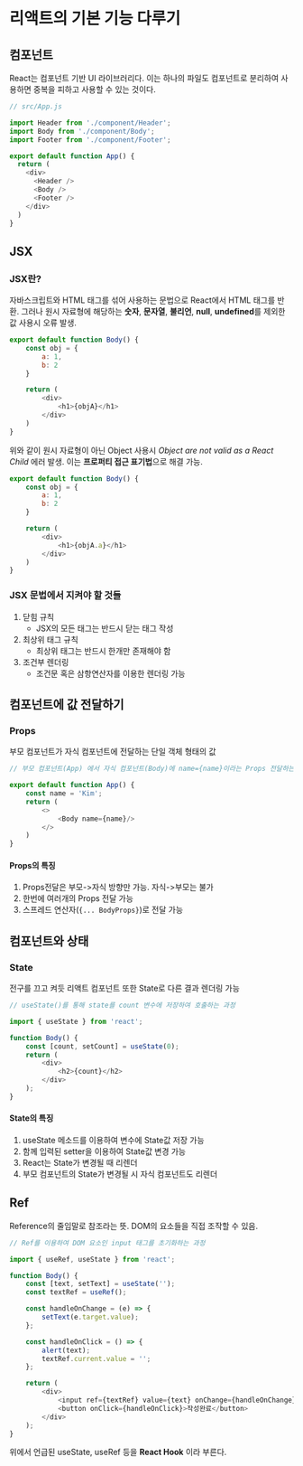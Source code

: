 # 리액트의 기본 기능 다루기
## 컴포넌트
React는 컴포넌트 기반 UI 라이브러리다. 이는 하나의 파일도 컴포넌트로 분리하여 사용하면 중복을 피하고 사용할 수 있는 것이다.

```javascript
// src/App.js

import Header from './component/Header';
import Body from './component/Body';
import Footer from './component/Footer';

export default function App() {
  return (
    <div>
      <Header />
      <Body />
      <Footer />
    </div>
  )
}
```

## JSX
### JSX란?
자바스크립트와 HTML 태그를 섞어 사용하는 문법으로 React에서 HTML 태그를 반환. 그러나 원시 자료형에 해당하는 **숫자**, **문자열**, **불리언**, **null**, **undefined**를 제외한 값 사용시 오류 발생.

```javascript
export default function Body() {
    const obj = {
        a: 1,
        b: 2
    }

    return (
        <div>
            <h1>{objA}</h1>
        </div>
    )
}
```
위와 같이 원시 자료형이 아닌 Object 사용시 *Object are not valid as a React Child* 에러 발생. 이는 **프로퍼티 접근 표기법**으로 해결 가능.

```javascript
export default function Body() {
    const obj = {
        a: 1,
        b: 2
    }

    return (
        <div>
            <h1>{objA.a}</h1>
        </div>
    )
}
```

### JSX 문법에서 지켜야 할 것들
1. 닫힘 규칙
   - JSX의 모든 태그는 반드시 닫는 태그 작성
2. 최상위 태그 규칙
   -  최상위 태그는 반드시 한개만 존재해야 함
3. 조건부 렌더링
   -  조건문 혹은 삼항연산자를 이용한 렌더링 가능

## 컴포넌트에 값 전달하기
### Props
부모 컴포넌트가 자식 컴포넌트에 전달하는 단일 객체 형태의 값
```javascript
// 부모 컴포넌트(App) 에서 자식 컴포넌트(Body)에 name={name}이라는 Props 전달하는 과정.

export default function App() {
    const name = 'Kim';
    return (
        <>
            <Body name={name}/>
        </>
    )
}
```


#### Props의 특징
1. Props전달은 부모->자식 방향만 가능. 자식->부모는 불가
2. 한번에 여러개의 Props 전달 가능
3. 스프레드 연산자(```{... BodyProps}```)로 전달 가능

## 컴포넌트와 상태
### State
전구를 끄고 켜듯 리액트 컴포넌트 또한 State로 다른 결과 렌더링 가능
```javascript
// useState()를 통해 state를 count 변수에 저장하여 호출하는 과정

import { useState } from 'react';

function Body() {
    const [count, setCount] = useState(0);
    return (
        <div>
            <h2>{count}</h2>
        </div>
    );
}
```

#### State의 특징
1. useState 메소드를 이용하여 변수에 State값 저장 가능
2. 함께 입력된 setter을 이용하여 State값 변경 가능
3. React는 State가 변경될 때 리렌더
4. 부모 컴포넌트의 State가 변경될 시 자식 컴포넌트도 리렌더

## Ref
Reference의 줄임말로 참조라는 뜻. DOM의 요소들을 직접 조작할 수 있음.
```javascript
// Ref를 이용하여 DOM 요소인 input 태그를 초기화하는 과정

import { useRef, useState } from 'react';

function Body() {
    const [text, setText] = useState('');
    const textRef = useRef();

    const handleOnChange = (e) => {
        setText(e.target.value);
    };

    const handleOnClick = () => {
        alert(text);
        textRef.current.value = '';
    };

    return (
        <div>
            <input ref={textRef} value={text} onChange={handleOnChange} />
            <button onClick={handleOnClick}>작성완료</button>
        </div>
    );
}
```

위에서 언급된 useState, useRef 등을 **React Hook** 이라 부른다.